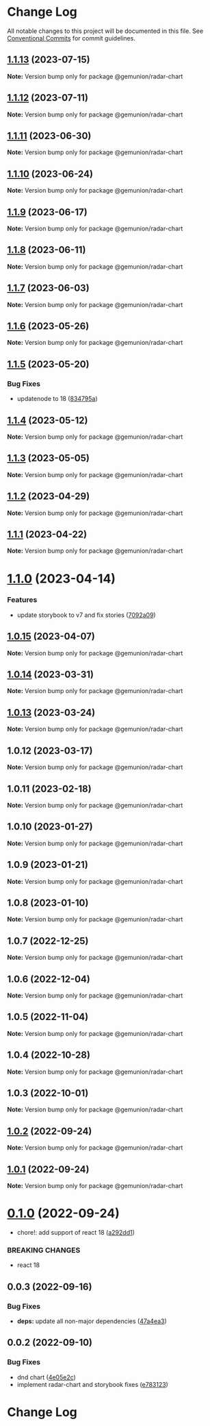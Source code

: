 # Change Log

All notable changes to this project will be documented in this file.
See [Conventional Commits](https://conventionalcommits.org) for commit guidelines.

## [1.1.13](https://github.com/gemunion/common-packages/compare/@gemunion/radar-chart@1.1.12...@gemunion/radar-chart@1.1.13) (2023-07-15)

**Note:** Version bump only for package @gemunion/radar-chart





## [1.1.12](https://github.com/gemunion/common-packages/compare/@gemunion/radar-chart@1.1.11...@gemunion/radar-chart@1.1.12) (2023-07-11)

**Note:** Version bump only for package @gemunion/radar-chart

## [1.1.11](https://github.com/gemunion/common-packages/compare/@gemunion/radar-chart@1.1.10...@gemunion/radar-chart@1.1.11) (2023-06-30)

**Note:** Version bump only for package @gemunion/radar-chart

## [1.1.10](https://github.com/gemunion/common-packages/compare/@gemunion/radar-chart@1.1.9...@gemunion/radar-chart@1.1.10) (2023-06-24)

**Note:** Version bump only for package @gemunion/radar-chart

## [1.1.9](https://github.com/gemunion/common-packages/compare/@gemunion/radar-chart@1.1.8...@gemunion/radar-chart@1.1.9) (2023-06-17)

**Note:** Version bump only for package @gemunion/radar-chart

## [1.1.8](https://github.com/gemunion/common-packages/compare/@gemunion/radar-chart@1.1.7...@gemunion/radar-chart@1.1.8) (2023-06-11)

**Note:** Version bump only for package @gemunion/radar-chart

## [1.1.7](https://github.com/gemunion/common-packages/compare/@gemunion/radar-chart@1.1.6...@gemunion/radar-chart@1.1.7) (2023-06-03)

**Note:** Version bump only for package @gemunion/radar-chart

## [1.1.6](https://github.com/gemunion/common-packages/compare/@gemunion/radar-chart@1.1.5...@gemunion/radar-chart@1.1.6) (2023-05-26)

**Note:** Version bump only for package @gemunion/radar-chart

## [1.1.5](https://github.com/gemunion/common-packages/compare/@gemunion/radar-chart@1.1.4...@gemunion/radar-chart@1.1.5) (2023-05-20)

### Bug Fixes

- updatenode to 18 ([834795a](https://github.com/gemunion/common-packages/commit/834795aca8d9c351fde907fbdb511f437c707f11))

## [1.1.4](https://github.com/gemunion/common-packages/compare/@gemunion/radar-chart@1.1.3...@gemunion/radar-chart@1.1.4) (2023-05-12)

**Note:** Version bump only for package @gemunion/radar-chart

## [1.1.3](https://github.com/gemunion/common-packages/compare/@gemunion/radar-chart@1.1.2...@gemunion/radar-chart@1.1.3) (2023-05-05)

**Note:** Version bump only for package @gemunion/radar-chart

## [1.1.2](https://github.com/gemunion/common-packages/compare/@gemunion/radar-chart@1.1.1...@gemunion/radar-chart@1.1.2) (2023-04-29)

**Note:** Version bump only for package @gemunion/radar-chart

## [1.1.1](https://github.com/gemunion/common-packages/compare/@gemunion/radar-chart@1.1.0...@gemunion/radar-chart@1.1.1) (2023-04-22)

**Note:** Version bump only for package @gemunion/radar-chart

# [1.1.0](https://github.com/gemunion/common-packages/compare/@gemunion/radar-chart@1.0.15...@gemunion/radar-chart@1.1.0) (2023-04-14)

### Features

- update storybook to v7 and fix stories ([7092a09](https://github.com/gemunion/common-packages/commit/7092a092d134e4b95ee788f61df291158ddc3a21))

## [1.0.15](https://github.com/gemunion/common-packages/compare/@gemunion/radar-chart@1.0.14...@gemunion/radar-chart@1.0.15) (2023-04-07)

**Note:** Version bump only for package @gemunion/radar-chart

## [1.0.14](https://github.com/gemunion/common-packages/compare/@gemunion/radar-chart@1.0.13...@gemunion/radar-chart@1.0.14) (2023-03-31)

**Note:** Version bump only for package @gemunion/radar-chart

## [1.0.13](https://github.com/gemunion/common-packages/compare/@gemunion/radar-chart@1.0.12...@gemunion/radar-chart@1.0.13) (2023-03-24)

**Note:** Version bump only for package @gemunion/radar-chart

## 1.0.12 (2023-03-17)

**Note:** Version bump only for package @gemunion/radar-chart

## 1.0.11 (2023-02-18)

**Note:** Version bump only for package @gemunion/radar-chart

## 1.0.10 (2023-01-27)

**Note:** Version bump only for package @gemunion/radar-chart

## 1.0.9 (2023-01-21)

**Note:** Version bump only for package @gemunion/radar-chart

## 1.0.8 (2023-01-10)

**Note:** Version bump only for package @gemunion/radar-chart

## 1.0.7 (2022-12-25)

**Note:** Version bump only for package @gemunion/radar-chart

## 1.0.6 (2022-12-04)

**Note:** Version bump only for package @gemunion/radar-chart

## 1.0.5 (2022-11-04)

**Note:** Version bump only for package @gemunion/radar-chart

## 1.0.4 (2022-10-28)

**Note:** Version bump only for package @gemunion/radar-chart

## 1.0.3 (2022-10-01)

**Note:** Version bump only for package @gemunion/radar-chart

## [1.0.2](https://github.com/gemunion/common-packages/compare/@gemunion/radar-chart@1.0.1...@gemunion/radar-chart@1.0.2) (2022-09-24)

**Note:** Version bump only for package @gemunion/radar-chart

## [1.0.1](https://github.com/gemunion/common-packages/compare/@gemunion/radar-chart@0.1.0...@gemunion/radar-chart@1.0.1) (2022-09-24)

**Note:** Version bump only for package @gemunion/radar-chart

# [0.1.0](https://github.com/gemunion/common-packages/compare/@gemunion/radar-chart@0.0.3...@gemunion/radar-chart@0.1.0) (2022-09-24)

- chore!: add support of react 18 ([a292dd1](https://github.com/gemunion/common-packages/commit/a292dd1097084f8833b3e445dcf245789c9bd4ed))

### BREAKING CHANGES

- react 18

## 0.0.3 (2022-09-16)

### Bug Fixes

- **deps:** update all non-major dependencies ([47a4ea3](https://github.com/gemunion/common-packages/commit/47a4ea3eda898fdc5b67c6fc73fc6e8ee90ca55d))

## 0.0.2 (2022-09-10)

### Bug Fixes

- dnd chart ([4e05e2c](https://github.com/gemunion/common-packages/commit/4e05e2c07d96c966f18bc6e933b84a01da6b7534))
- implement radar-chart and storybook fixes ([e783123](https://github.com/gemunion/common-packages/commit/e7831232602ee4b723462ad8b2ac8d3396f3c617))

# Change Log

